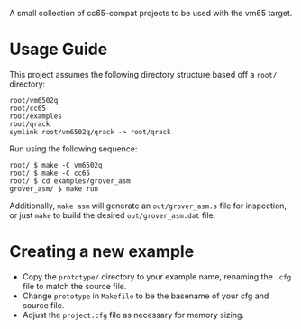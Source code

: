 A small collection of cc65-compat projects to be used with the vm65 target.

# Usage Guide

This project assumes the following directory structure based off a `root/` directory:

```
root/vm6502q
root/cc65
root/examples
root/qrack
symlink root/vm6502q/qrack -> root/qrack
```

Run using the following sequence:
```
root/ $ make -C vm6502q
root/ $ make -C cc65
root/ $ cd examples/grover_asm
grover_asm/ $ make run
```

Additionally, `make asm` will generate an `out/grover_asm.s` file for
inspection, or just `make` to build the desired `out/grover_asm.dat` file.

# Creating a new example

* Copy the `prototype/` directory to your example name, renaming the `.cfg` file to match the source file.
* Change `prototype` in `Makefile` to be the basename of your cfg and source file.
* Adjust the `project.cfg` file as necessary for memory sizing.

